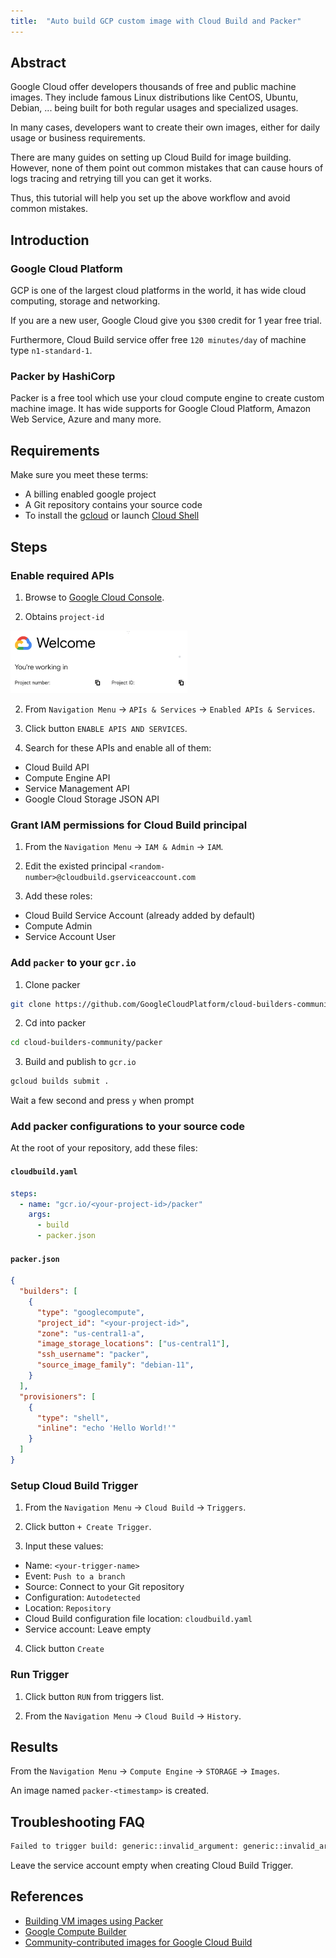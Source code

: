 ```yaml
---
title:  "Auto build GCP custom image with Cloud Build and Packer"
---
```


## Abstract

Google Cloud offer developers thousands of free and public machine images. They include famous Linux distributions like CentOS, Ubuntu, Debian, ... being built for both regular usages and specialized usages.

In many cases, developers want to create their own images, either for daily usage or business requirements.

There are many guides on setting up Cloud Build for image building. However, none of them point out common mistakes that can cause hours of logs tracing and retrying till you can get it works.

Thus, this tutorial will help you set up the above workflow and avoid common mistakes.

## Introduction

### Google Cloud Platform

GCP is one of the largest cloud platforms in the world, it has wide cloud computing, storage and networking.

If you are a new user, Google Cloud give you `$300` credit for 1 year free trial.

Furthermore, Cloud Build service offer free `120 minutes/day` of machine type `n1-standard-1`.

### Packer by HashiCorp

Packer is a free tool which use your cloud compute engine to create custom machine image. It has wide supports for Google Cloud Platform, Amazon Web Service, Azure and many more.

## Requirements

Make sure you meet these terms:

- A billing enabled google project
- A Git repository contains your source code
- To install the [gcloud](https://cloud.google.com/sdk/docs/install) or launch [Cloud Shell](https://cloud.google.com/shell/docs/launching-cloud-shell)

## Steps

### Enable required APIs

1. Browse to [Google Cloud Console](https://console.cloud.google.com/).

2. Obtains `project-id`

<img src="./project-id.png" height="100" src="Project Id"/>

2. From `Navigation Menu` -> `APIs & Services` -> `Enabled APIs & Services`.

3. Click button `ENABLE APIS AND SERVICES`.

4. Search for these APIs and enable all of them:

- Cloud Build API
- Compute Engine API
- Service Management API
- Google Cloud Storage JSON API

### Grant IAM permissions for Cloud Build principal

1. From the `Navigation Menu` -> `IAM & Admin` -> `IAM`.

2. Edit the existed principal `<random-number>@cloudbuild.gserviceaccount.com`

3. Add these roles:

- Cloud Build Service Account (already added by default)
- Compute Admin
- Service Account User

### Add `packer` to your `gcr.io`

1. Clone packer

```bash
git clone https://github.com/GoogleCloudPlatform/cloud-builders-community.git
```

2. Cd into packer

```bash
cd cloud-builders-community/packer
```

3. Build and publish to `gcr.io`

```bash
gcloud builds submit .
```

Wait a few second and press `y` when prompt

### Add packer configurations to your source code

At the root of your repository, add these files:

#### **`cloudbuild.yaml`**

```yaml
steps:
  - name: "gcr.io/<your-project-id>/packer"
    args:
      - build
      - packer.json
```

#### **`packer.json`**

```json
{
  "builders": [
    {
      "type": "googlecompute",
      "project_id": "<your-project-id>",
      "zone": "us-central1-a",
      "image_storage_locations": ["us-central1"],
      "ssh_username": "packer",
      "source_image_family": "debian-11",
    }
  ],
  "provisioners": [
    {
      "type": "shell",
      "inline": "echo 'Hello World!'"
    }
  ]
}
```

### Setup Cloud Build Trigger

1. From the `Navigation Menu` -> `Cloud Build` -> `Triggers`.

2. Click button `+ Create Trigger`.

3. Input these values:

- Name: `<your-trigger-name>`
- Event: `Push to a branch`
- Source: Connect to your Git repository
- Configuration: `Autodetected`
- Location: `Repository`
- Cloud Build configuration file location: `cloudbuild.yaml`
- Service account: Leave empty

4. Click button `Create`

### Run Trigger

1. Click button `RUN` from triggers list.

2. From the `Navigation Menu` -> `Cloud Build` -> `History`.

## Results

From the `Navigation Menu` -> `Compute Engine` -> `STORAGE` -> `Images`.

An image named `packer-<timestamp>` is created.

## Troubleshooting FAQ

```bash
Failed to trigger build: generic::invalid_argument: generic::invalid_argument: if 'build.service_account' is specified, the build must either (a) specify 'build.logs_bucket' (b) use the CLOUD_LOGGING_ONLY logging option, or (c) use the NONE logging option
```

Leave the service account empty when creating Cloud Build Trigger.

## References

- [Building VM images using Packer](https://cloud.google.com/build/docs/building/build-vm-images-with-packer)
- [Google Compute Builder](https://www.packer.io/plugins/builders/googlecompute)
- [Community-contributed images for Google Cloud Build](https://github.com/GoogleCloudPlatform/cloud-builders-community)
